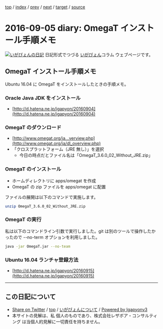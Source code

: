 [top](../index.html) 
 / [index](index.html) 
 / [prev](ig160904.html) 
 / [next](ig160906.html) 
 / [target](https://www.igapyon.jp/igapyon/diary/2016/ig160905.html) 
 / [source](https://github.com/igapyon/diary/blob/master/2016/ig160905.src.md) 

2016-09-05 diary: OmegaT インストール手順メモ
=====================================================================================================
[![いがぴょんの日記](https://www.igapyon.jp/igapyon/diary/images/iga200306s.jpg "いがぴょん")](https://www.igapyon.jp/igapyon/diary/memo/memoigapyon.html) 日記形式でつづる [いがぴょん](https://www.igapyon.jp/igapyon/diary/memo/memoigapyon.html)コラム ウェブページです。

## OmegaT インストール手順メモ

Ubuntu 16.04 に OmegaT をインストールしたときの手順メモ。


### Oracle Java JDK をインストール


* [http://d.hatena.ne.jp/igapyon/20160904](http://d.hatena.ne.jp/igapyon/20160904)



### OmegaT のダウンロード


  * [http://www.omegat.org/ja...verview.php](http://www.omegat.org/ja/dl_overview.php)
  * 「クロスプラットフォーム（JRE 無し）」を選択
    * 今日の時点だとファイル名は「OmegaT_3.6.0_02_Without_JRE.zip」



### OmegaT のインストール


* ホームディレクトリに apps/omegat を作成
* OmegaT の zip ファイルを apps/omegat に配置


ファイルの展開は以下のコマンドで実施します。

```sh
unzip OmegaT_3.6.0_02_Without_JRE.zip 
```



### OmegaT の実行

私は以下のコマンドライン引数で実行しました。git は別のツールで操作したかったので --no-term オプションを利用しました。

```sh
java -jar OmegaT.jar --no-team
```



### Ubuntu 16.04 ランチャ登録方法


* [http://d.hatena.ne.jp/igapyon/20160915](http://d.hatena.ne.jp/igapyon/20160915)


----------------------------------------------------------------------------------------------------

## この日記について

* [Share on Twitter](https://twitter.com/intent/tweet?hashtags=igapyon%2Cdiary%2C%E3%81%84%E3%81%8C%E3%81%B4%E3%82%87%E3%82%93&text=OmegaT+%E3%82%A4%E3%83%B3%E3%82%B9%E3%83%88%E3%83%BC%E3%83%AB%E6%89%8B%E9%A0%86%E3%83%A1%E3%83%A2&url=https%3A%2F%2Fwww.igapyon.jp%2Figapyon%2Fdiary%2F2016%2Fig160905.html) / [top](../index.html) / [いがぴょんについて](https://www.igapyon.jp/igapyon/diary/memo/memoigapyon.html) / [Powered by Igapyonv3](https://github.com/igapyon/igapyonv3)
* 本サイトの見解は、私 個人のものであり、株式会社レザボア・コンサルティング は当個人的見解に一切責任を持ちません。 
